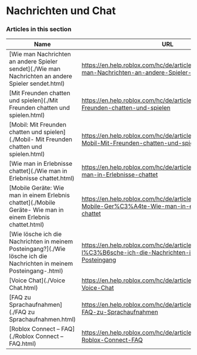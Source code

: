 # Nachrichten und Chat  
### Articles in this section
Name|URL
-|-
[Wie man Nachrichten an andere Spieler sendet](./Wie man Nachrichten an andere Spieler sendet.html) |https://en.help.roblox.com/hc/de/articles/203313610-Wie-man-Nachrichten-an-andere-Spieler-sendet
[Mit Freunden chatten und spielen](./Mit Freunden chatten und spielen.html) |https://en.help.roblox.com/hc/de/articles/206224956-Mit-Freunden-chatten-und-spielen
[Mobil: Mit Freunden chatten und spielen](./Mobil- Mit Freunden chatten und spielen.html) |https://en.help.roblox.com/hc/de/articles/360000432483-Mobil-Mit-Freunden-chatten-und-spielen
[Wie man in Erlebnisse chattet](./Wie man in Erlebnisse chattet.html) |https://en.help.roblox.com/hc/de/articles/203314250-Wie-man-in-Erlebnisse-chattet
[Mobile Geräte: Wie man in einem Erlebnis chattet](./Mobile Geräte- Wie man in einem Erlebnis chattet.html) |https://en.help.roblox.com/hc/de/articles/203313520-Mobile-Ger%C3%A4te-Wie-man-in-einem-Erlebnis-chattet
[Wie lösche ich die Nachrichten in meinem Posteingang?](./Wie lösche ich die Nachrichten in meinem Posteingang-.html) |https://en.help.roblox.com/hc/de/articles/203313690-Wie-l%C3%B6sche-ich-die-Nachrichten-in-meinem-Posteingang
[Voice Chat](./Voice Chat.html) |https://en.help.roblox.com/hc/de/articles/4405807645972-Voice-Chat
[FAQ zu Sprachaufnahmen](./FAQ zu Sprachaufnahmen.html) |https://en.help.roblox.com/hc/de/articles/5704050147604-FAQ-zu-Sprachaufnahmen
[Roblox Connect – FAQ](./Roblox Connect – FAQ.html) |https://en.help.roblox.com/hc/de/articles/20918814627988-Roblox-Connect-FAQ